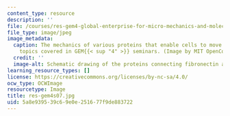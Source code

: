 ```yaml
---
content_type: resource
description: ''
file: /courses/res-gem4-global-enterprise-for-micro-mechanics-and-molecular-medicine-gem4-summer-2006-summer-2007/5a8e939539c69e0e251677f9de883722_res-gem4s07.jpg
file_type: image/jpeg
image_metadata:
  caption: The mechanics of various proteins that enable cells to move is one of the
    topics covered in GEM{{< sup "4" >}} seminars. (Image by MIT OpenCourseWare.)
  credit: ''
  image-alt: Schematic drawing of the proteins connecting fibronectin and actin filaments.
learning_resource_types: []
license: https://creativecommons.org/licenses/by-nc-sa/4.0/
ocw_type: OCWImage
resourcetype: Image
title: res-gem4s07.jpg
uid: 5a8e9395-39c6-9e0e-2516-77f9de883722
---
```

